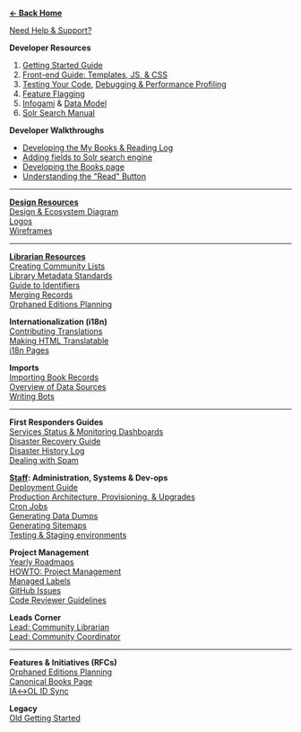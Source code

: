 **[← Back Home](Home)**  

[Need Help & Support?](https://gitter.im/theopenlibrary/Lobby)  

**Developer Resources**  
1. [Getting Started Guide](https://github.com/internetarchive/openlibrary/blob/master/CONTRIBUTING.md)  
2. [Front-end Guide: Templates, JS, & CSS](Frontend-Guide)  
3. [Testing Your Code](Testing), [Debugging & Performance Profiling](Debugging-and-Performance-Profiling)  
4. [Feature Flagging](Feature-Flagging)  
5. [Infogami](https://openlibrary.org/dev/docs/infogami) & [Data Model](https://github.com/internetarchive/openlibrary/wiki/Understanding-The-Data-Model)  
6. [Solr Search Manual](Solr)  

**Developer Walkthroughs**  
* [Developing the My Books & Reading Log](Developing-The-Reading-Log)  
* [Adding fields to Solr search engine](https://archive.org/details/openlibrary-tour-2020/2022-01-10-openlibrary-adding-fields-to-solr-search-engine.mp4)  
* [Developing the Books page](https://archive.org/details/openlibrary-tour-2020/book-page-developers-guide.mp4)  
* [Understanding the "Read" Button](https://archive.org/details/openlibrary-tour-2020/openlibrary-availability-button-technical-walkthrough.mp4)  

---

**[Design Resources](https://docs.google.com/document/d/1KLy6XRvwHaXrvHlZ-Ol_kFoIdn9eRMGuWeSYvWox1Qw/edit#heading=h.b20z3avugr8c)**  
[Design & Ecosystem Diagram](https://docs.google.com/document/d/1RUsUnIJM78gTr5ycewUJNwYHERBQdg_Tv-X-OZpwtRY)  
[Logos](https://drive.google.com/file/d/1GlUpiaobyL6dbxu8Ok_i_R87aalpzH_z/view)  
[Wireframes](Design)  

---

**[Librarian Resources](https://openlibrary.org/about/lib)**  
[Creating Community Lists](Creating-Community-Lists)  
[Library Metadata Standards](Library-Metadata-Standards)  
[Guide to Identifiers](Guide-to-Identifiers)  
[Merging Records](https://openlibrary.org/about/lib)  
[Orphaned Editions Planning](Orphaned-Editions-Planning)  

**Internationalization (i18n)**  
[Contributing Translations](https://github.com/internetarchive/openlibrary/tree/master/openlibrary/i18n)  
[Making HTML Translatable](https://github.com/internetarchive/openlibrary/wiki/Frontend-Guide#internationalization-i18n---for-programmers)  
[i18n Pages](https://github.com/internetarchive/openlibrary/wiki/i18n-Pages)  

**Imports**  
[Importing Book Records](Developer's-Guide-to-Data-Importing)  
[Overview of Data Sources](Data-Source-Overview)  
[Writing Bots](Writing-Bots)  

---

**First Responders Guides**  
[Services Status & Monitoring Dashboards](https://github.com/internetarchive/openlibrary/wiki/Monitoring)  
[Disaster Recovery Guide](Disaster-Recovery-&-Immediate-Response)  
[Disaster History Log](Disaster-History-Log)  
[Dealing with Spam](Anti-Spam-Tools)    

**[Staff](https://github.com/internetarchive/openlibrary/wiki/Open-Library:-Staff-Guide): Administration, Systems & Dev-ops**  
[Deployment Guide](Deployment-Guide)  
[Production Architecture, Provisioning, & Upgrades](Production-Service-Architecture)  
[Cron Jobs](Cron-Jobs)  
[Generating Data Dumps](Generating-Data-Dumps)  
[Generating Sitemaps](Sitemap-Generation)  
[Testing & Staging environments](Testing-&-Staging-environments)

**Project Management**  
[Yearly Roadmaps](https://docs.google.com/document/d/1KJr3A81Gew7nfuyo9PnCLCjNBDs5c7iR4loOGm1Pafs/edit#heading=h.2pqg6f58xqb3)  
[HOWTO: Project Management](https://github.com/internetarchive/openlibrary/wiki/HOWTO:-Open-Library-Project-Management)  
[Managed Labels](https://github.com/internetarchive/openlibrary/wiki/Using-Managed-Labels-to-Track-Issues)  
[GitHub Issues](https://github.com/internetarchive/openlibrary/wiki/Interacting-with-GitHub-Issues)  
[Code Reviewer Guidelines](https://github.com/internetarchive/openlibrary/wiki/Code-Reviewer-Guidelines)

**Leads Corner**  
[Lead: Community Librarian](https://github.com/internetarchive/openlibrary/wiki/Lead:-Community-Librarian)  
[Lead: Community Coordinator](https://github.com/internetarchive/openlibrary/wiki/Lead:-Community-Coordinator)  

---

**Features & Initiatives (RFCs)**  
[Orphaned Editions Planning](Orphaned-Editions-Planning)  
[Canonical Books Page](Canonical-Books-Page)  
[IA↔OL ID Sync](archive.org-↔-Open-Library-synchronisation)  

**Legacy**  
[Old Getting Started](Getting-Started)  